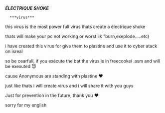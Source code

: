 ***ÉLECTRIQUE SHOKE***

      ***virus***
	  
 this virus is the most power full virus thats create a électrique shoke
 
 thats will make your pc not working or worst lik "burn,exeplode.....etc)
 
 i have created this virus for give them to plastine and use it to cyber atack on isreal
 
 so be cearfull, if you exécute the bat the virus is in freecookei
.asm and will be exexuted 😈
 
 cause Anonymous are standing with plastine ♥️
 
 just like thats i will create virus and i will share it with you guys
 
 Just for prevention in the future, thank you ♥️
 
 sorry for my english 
